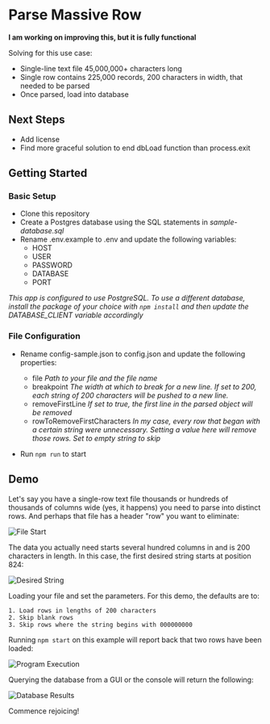 # Parse Massive Row
__I am working on improving this, but it is fully functional__

Solving for this use case:
* Single-line text file 45,000,000+ characters long
* Single row contains 225,000 records, 200 characters in width, that needed to be parsed
* Once parsed, load into database

## Next Steps

* Add license
* Find more graceful solution to end dbLoad function than process.exit


## Getting Started
### Basic Setup
* Clone this repository
* Create a Postgres database using the SQL statements in _sample-database.sql_
* Rename .env.example to .env and update the following variables:
    * HOST
    * USER
    * PASSWORD
    * DATABASE
    * PORT

_This app is configured to use PostgreSQL. To use a different database, install the package of your choice with `npm install` and then update the DATABASE_CLIENT variable accordingly_

### File Configuration
* Rename config-sample.json to config.json and update the following properties:
	* file _Path to your file and the file name_
	* breakpoint _The width at which to break for a new line. If set to 200, each string of 200 characters will be pushed to a new line._
	* removeFirstLine _If set to true, the first line in the parsed object will be removed_
	* rowToRemoveFirstCharacters _In my case, every row that began with a certain string were unnecessary. Setting a value here will remove those rows. Set to empty string to skip_

* Run `npm run` to start

## Demo
Let's say you have a single-row text file thousands or hundreds of thousands of columns wide (yes, it happens) you need to parse into distinct rows. And perhaps that file has a header "row" you want to eliminate:

![File Start](../assets/parse-massive-row-file-start.png?raw=true)

The data you actually need starts several hundred columns in and is 200 characters in length. In this case, the first desired string starts at position 824:

![Desired String](../assets/parse-massive-row-desired-string.png?raw=true)

Loading your file and set the parameters. For this demo, the defaults are to:
	
	1. Load rows in lengths of 200 characters
	2. Skip blank rows
	3. Skip rows where the string begins with 000000000

Running `npm start` on this example will report back that two rows have been loaded:

![Program Execution](../assets/parse-massive-row-npm-start.png?raw=true)

Querying the database from a GUI or the console will return the following:

![Database Results](../assets/parse-massive-row-database-load-results.png?raw=true)

Commence rejoicing!
